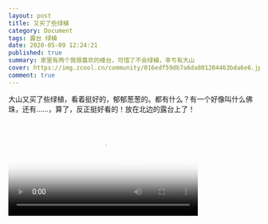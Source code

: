 ```yaml
---
layout: post
title: 又买了些绿植
category: Document
tags: 露台 绿植
date: 2020-05-09 12:24:21
published: true
summary: 家里有两个我很喜欢的楼台，可惜了不会绿植，幸亏有大山
cover: https://img.zcool.cn/community/016edf59db7a6da801204463bda6e6.jpg@1280w_1l_2o_100sh.jpg
comment: true
---
```


大山又买了些绿植，看着挺好的，郁郁葱葱的。都有什么？有一个好像叫什么佛珠，还有……，算了，反正挺好看的！放在北边的露台上了！

<!--
[![又买了些绿植](//ci.xiaohongshu.com/29f723c0-63d1-44b0-5497-c6290fe4523b?imageView2/2/w/1080/format/jpg)](https://www.xiaohongshu.com/discovery/item/6217442c0000000021039b09)
-->

<video class="xhs_video" controls="controls" objectfit="contain" width="380px" poster="//ci.xiaohongshu.com/3df9e595-5358-c3d0-d25a-1dbeada3d4e5?imageView2/2/w/1080/format/jpg" src="6217442c0000000021039b09"></video>

